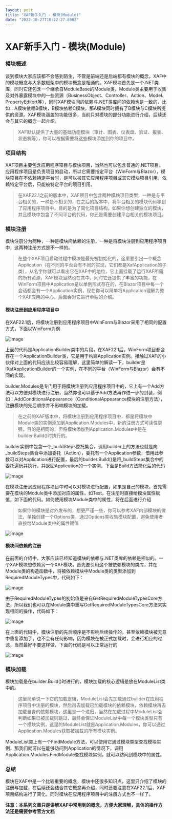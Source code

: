 ```yaml
---
layout: post
title: "XAF新手入门 - 模块(Module)"
date: "2022-10-27T10:22:27.898Z"
---
```

XAF新手入门 - 模块(Module)
====================

### 模块概述

谈到模块大家应该都不会感到陌生，不管是前端还是后端都有模块的概念，XAF中的模块概念与大多数框架中的模块概念是相通的。XAF模块首先是一个.NET类库，同时它还包含一个继承自ModuleBase的Module类，Module类主要用于收集及对外暴露模块中的一些资源（BusinessObject、Controller、Action、Model、PropertyEditort等），同时XAF模块间的依赖与.NET类库间的依赖也是一致的，比如：A模块依赖B模块，B模块依赖C模块，那A模块同时拥有了B模块与C模块所提供的资源。XAF模块涵盖的功能很多，当前只对模块的部分功能进行介绍，后续还会与其它的概念一起介绍。

> XAF默认提供了大量的基础功能模块（审计、图表、仪表盘、验证、报表、状态机等），你可以根据需要将这些模块添加到你的项目中。

### 项目结构

XAF项目主要包含应用程序项目与模块项目，当然也可以包含普通的.NET项目。应用程序项目是负责项目的启动，所以它需要指定平台（WinForm与Blazor），模块项目在不依赖特定平台时，是可以被其它应用程序项目或其它模块项目引用，依赖特定平台后，只能被特定平台的项目引用。

> 在XAF22.1之前的版本中，XAF项目中包含两种模块项目类型，一种是与平台相关的，一种是不相关的，在之后的版本中，将平台相关的模块代码移到了应用程序项目中，目的是为了简化项目结构。如果你想创建独立的模块，并且模块中包含了不同平台的代码，你还是需要创建平台相关的模块项目。

### 模块注册

模块注册分为两种，一种是模块间依赖的注册，一种是将模块注册到应用程序项目中，这两种注册方式是不一样的。

> 在整个XAF项目启动过程中模块是最先被初始化的，这里要引出一个概念Application（在不同的平台会有不同的实现，它们都是XafApplication的子类），从名字你就可以看出它在XAF中的地位，它上面挂载了运行XAF所需的所有资源，XAF模块当然也在其中，同时它还提供了丰富的功能，在WinForm项目中Application是以单例形式存在的，在Blazor项目中每一个会话都会有一个Application实例，现在你可以简单将Application理解为整个XAF应用的中心，后面会对它进行单独的介绍。

#### 模块注册到应用程序项目中

在XAF22.1后，将模块注册到应用程序项目中WinForm与Blazor采用了相同的配置方式，下面以WinForm为例

![image](https://img2022.cnblogs.com/blog/210856/202210/210856-20221026211250340-486768572.png)

上面的代码是ApplicationBuilder类中的片段，在XAF22.1后，WinForm项目都会存在一个ApplicationBuilder类，它是用于构建Application实例。接触过XAF的小伙伴对上面的代码应该比较容易理解，这里简单的解读一下，builder是IXafApplicationBuilder<TBuilder>的一个实例，在不同的平台（WinForm与Blazor）会有不同的实现。

builder.Modules是专门用于将模块注册到应用程序项目中的，它上有一个Add方法可以方便对模块进行注册，当然你也可以基于Add方法再作进一步的封装，例如：AddConditionalAppearance（ConditionalAppearance模块的注册方法），注册模块的先后顺序并不影响模块的加载。

> 在之前的XAF版本中，将模块注册到应用程序项目中，都是将模块中Module类的实例添加到Application.Modules中，新的注册方式可读性更强，目的是相同的，但将模块添加到Application.Modules中是在builder.Build()时执行的。

builder实例中包含一个\_buildSteps委托集合，调用builder上的方法也就是向\_buildSteps集合中添加委托（Action<XafApplication>），委托有一个Application参数，借用此参数可以对Application进行配置，最后的builder.Build()是将\_buildSteps集合中的委托遍历并执行，并返回Application的一个实例。下面是Build方法简化后的代码

![image](https://img2022.cnblogs.com/blog/210856/202210/210856-20221026211837863-1558160732.png)

在模块注册到应用程序项目中时可以对模块进行配置，如果是自己的模块，首先需要在模块的Module类中添加对应的属性，如Test，在注册时直接给模块属性赋值，如下面的代码。如何使用模块Module类中的属性，将在后面进行介绍

> 如果你的模块是对外发布的，想更严谨一些，你可以参考XAF内部模块的做法，单独创建一个Options类，通过Options类收集模块配置，避免使用者直接给Module类中的属性赋值

![image](https://img2022.cnblogs.com/blog/210856/202210/210856-20221026214932598-789766791.png)

#### 模块间依赖的注册

在前面的介绍中，大家应该已经知道模块的依赖与.NET类库的依赖是相似的。一个XAF模块想依赖另一个XAF模块，首先要引用这个被依赖模块的类库，并在Module类的构造函数中，将被依赖模块中Module类的类型添加到RequiredModuleTypes中，代码如下：

![image](https://img2022.cnblogs.com/blog/210856/202210/210856-20221026232144866-795059059.png)

由于RequiredModuleTypes的初始值是来自GetRequiredModuleTypesCore方法，所以我们也可以在Module类中重写GetRequiredModuleTypesCore方法来实现相同的操作，代码如下：

![image](https://img2022.cnblogs.com/blog/210856/202210/210856-20221026233003894-1628982242.png)

在上面的代码中，模块注册的先后顺序是不影响后续操作的，甚至依赖模块被无意中重复添加了，也不会有任何影响，因为模块在被正式加载时，会进行相应的过滤，当然最好不要这样做，下面的代码是可以正常运行的

![image](https://img2022.cnblogs.com/blog/210856/202210/210856-20221026233735012-2078923768.png)

### 模块加载

模块加载是在builder.Build()时进行的，模块加载的核心逻辑是放在ModuleList类中的。

> 这里简单说一下它的加载逻辑，ModuleList会先加载通过builder在应用程序项目中注册的模块，然后再去加载已加载模块的依赖模块，依赖模块再去加载自身的依赖模块，这里是一个递归，当然在加载过程中ModuleList会判断如果已被加载则跳过，最终会保证ModuleList中每一个模块类型只有一个模块实例，这里的ModuleList就是Application.Modules，你可以通过Application.Modules获取被加载的所有模块实例。

ModuleList类上有一个FindModule方法，可以使用它通过模块类型查找模块实例，那我们就可以在能够访问到Application的情况下，调用Application.Modules.FindModule查找模块实例，就可以访问到模块中的属性。

### 总结

模块在XAF中是一个比较重要的概念，模块中还很多知识点，这里只介绍了模块的注册与加载，在后续还会结合其它概念再介绍，同时还要注意在XAF22.1后，XAF项目结构进行了简化，同时模块在应用程序项目中的注册方式也不一样了。

**注意：本系列文章只是讲解XAF中常用到的概念，方便大家理解，具体的操作方法还是需要参考官方文档**